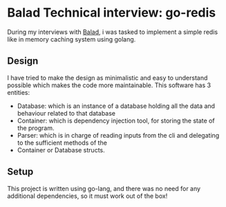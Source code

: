 # Balad Technical interview: go-redis
During my interviews with [Balad](https://balad.ir/), i was tasked to implement a simple redis like in memory 
caching system using 
golang.

## Design
I have tried to make the design as minimalistic and easy to understand possible which makes the code more maintainable.
This software has 3 entities:
- Database: which is an instance of a database holding all the data and behaviour related to that database 
- Container: which is dependency injection tool, for storing the state of the program.
- Parser: which is in charge of reading inputs from the cli and delegating to the sufficient methods of the 
- Container or Database structs.

## Setup
This project is written using go-lang, and there was no need for any additional dependencies, so it must work out of 
the box!

